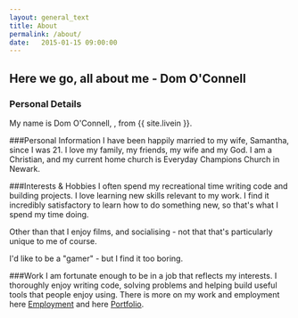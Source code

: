 ```yaml
---
layout: general_text
title: About
permalink: /about/
date:   2015-01-15 09:00:00
---
```


## Here we go, all about me - Dom O'Connell

### Personal Details
My name is Dom O'Connell, <span class="myage"></span>, from {{ site.livein }}.

###Personal Information
I have been happily married to my wife, Samantha, since I was 21. I love my family, my friends, my wife and my God. I am a Christian, and my current home church is Everyday Champions Church in Newark.

###Interests & Hobbies
I often spend my recreational time writing code and building projects. I love learning new skills relevant to my work. I find it incredibly satisfactory to learn how to do something new, so that's what I spend my time doing.

Other than that I enjoy films, and socialising - not that that's particularly unique to me of course.

I'd like to be a "gamer" - but I find it too boring.

###Work
I am fortunate enough to be in a job that reflects my interests. I thoroughly enjoy writing code, solving problems and helping build useful tools that people enjoy using. There is more on my work and employment here [Employment](/employment) and here [Portfolio](/portfolio).
